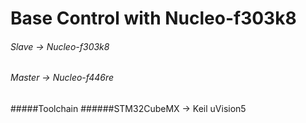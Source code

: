 # Base Control with Nucleo-f303k8
###### Slave -> Nucleo-f303k8
###### Master -> Nucleo-f446re


#####Toolchain
######STM32CubeMX -> Keil uVision5
